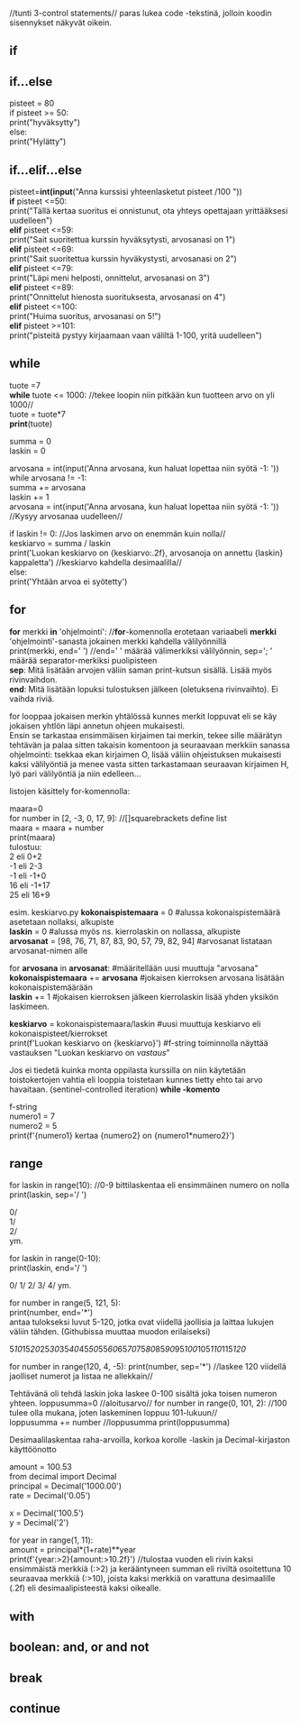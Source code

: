 //tunti 3-control statements//
paras lukea code -tekstinä, jolloin koodin sisennykset näkyvät oikein. 

## if 


## if...else 
pisteet = 80  
if pisteet >= 50:  
    print("hyväksytty")  
else:  
    print("Hylätty")  
    
## if...elif...else 
pisteet=**int(input**("Anna kurssisi yhteenlasketut pisteet /100 "))  
**if** pisteet <=50:  
    print("Tällä kertaa suoritus ei onnistunut, ota yhteys opettajaan yrittääksesi uudelleen")  
**elif** pisteet <=59:  
    print("Sait suoritettua kurssin hyväksytysti, arvosanasi on 1")  
**elif** pisteet <=69:  
    print("Sait suoritettua kurssin hyväkystysti, arvosanasi on 2")  
**elif** pisteet <=79:  
    print("Läpi meni helposti, onnittelut, arvosanasi on 3")  
**elif** pisteet <=89:  
    print("Onnittelut hienosta suorituksesta, arvosanasi on 4")  
**elif** pisteet <=100:  
    print("Huima suoritus, arvosanasi on 5!")  
**elif** pisteet >=101:   
    print("pisteitä pystyy kirjaamaan vaan väliltä 1-100, yritä uudelleen")  
    
## while ##

tuote =7  
**while** tuote <= 1000:    //tekee loopin niin pitkään kun tuotteen arvo on yli 1000//  
    tuote = tuote*7  
**print**(tuote)  

summa = 0  
laskin = 0   

arvosana = int(input('Anna arvosana, kun haluat lopettaa niin syötä -1: '))  
while arvosana != -1:  
    summa += arvosana  
    laskin += 1  
    arvosana = int(input('Anna arvosana, kun haluat lopettaa niin syötä -1: ')) //Kysyy arvosanaa uudelleen//

if laskin != 0:  //Jos laskimen arvo on enemmän kuin nolla//  
    keskiarvo = summa / laskin  
    print('Luokan keskiarvo on {keskiarvo:.2f}, arvosanoja on annettu {laskin} kappaletta') //keskiarvo kahdella desimaalilla//   
else:  
    print('Yhtään arvoa ei syötetty')  


## for ##
**for** merkki **in** 'ohjelmointi':  //**for**-komennolla erotetaan variaabeli **merkki** 'ohjelmointi'-sanasta jokainen merkki kahdella välilyönnillä  
    print(merkki, end='  ')  //end=' ' määrää välimerkiksi välilyönnin, sep='; ' määrää separator-merkiksi puolipisteen  
  **sep**: Mitä lisätään arvojen väliin saman print-kutsun sisällä. Lisää myös rivinvaihdon.  
  **end**: Mitä lisätään lopuksi tulostuksen jälkeen (oletuksena rivinvaihto). Ei vaihda riviä.    

for looppaa jokaisen merkin yhtälössä kunnes merkit loppuvat eli se käy jokaisen yhtlön läpi annetun ohjeen mukaisesti.  
Ensin se tarkastaa ensimmäisen kirjaimen tai merkin, tekee sille määrätyn tehtävän ja palaa sitten takaisin komentoon ja seuraavaan merkkiin 
sanassa ohjelmointi: tsekkaa ekan kirjaimen O, lisää väliin ohjeistuksen mukaisesti kaksi välilyöntiä ja menee vasta sitten tarkastamaan seuraavan kirjaimen H, lyö pari välilyöntiä ja niin edelleen...  

listojen käsittely for-komennolla:  

maara=0  
for number in [2, -3, 0, 17, 9]:    //[]squarebrackets define list  
    maara = maara + number  
    print(maara)  
tulostuu:  
2  eli 0+2  
-1 eli 2-3   
-1 eli -1+0   
16 eli -1+17  
25 eli 16+9     

esim. keskiarvo.py 
**kokonaispistemaara** = 0  #alussa kokonaispistemäärä asetetaan nollaksi, alkupiste  
**laskin** = 0  #alussa myös ns. kierrolaskin on nollassa, alkupiste  
**arvosanat** = [98, 76, 71, 87, 83, 90, 57, 79, 82, 94]  #arvosanat listataan arvosanat-nimen alle  

for **arvosana** in **arvosanat**:              #määritellään uusi muuttuja "arvosana"  
    **kokonaispistemaara** += **arvosana**      #jokaisen kierroksen arvosana lisätään kokonaispistemäärään   
    **laskin** += 1                             #jokaisen kierroksen jälkeen kierrolaskin lisää yhden yksikön laskimeen.    

**keskiarvo** = kokonaispistemaara/laskin      #uusi muuttuja keskiarvo eli kokonaispisteet/kierrokset  
print(f'Luokan keskiarvo on {keskiarvo}')      #f-string toiminnolla näyttää vastauksen "Luokan keskiarvo on _vastaus_" 

Jos ei tiedetä kuinka monta oppilasta kurssilla on niin käytetään toistokertojen vahtia eli looppia toistetaan kunnes tietty ehto tai arvo havaitaan. (sentinel-controlled iteration) 
**while -komento**


f-string  
numero1 = 7  
numero2 = 5  
print(f'{numero1} kertaa {numero2} on {numero1*numero2}')


## range ##
for laskin in range(10): //0-9 bittilaskentaa eli ensimmäinen numero on nolla  
    print(laskin, sep='/ ') 

0/  
1/  
2/  
ym. 

for laskin in range(0-10):  
    print(laskin, end='/ ')
    
0/  1/  2/  3/  4/  ym. 

for number in range(5, 121, 5):   
    print(number, end='*')  
antaa tulokseksi luvut 5-120, jotka ovat viidellä jaollisia ja laittaa lukujen väliin tähden.  (Githubissa muuttaa muodon erilaiseksi)  

5*10*15*20*25*30*35*40*45*50*55*60*65*70*75*80*85*90*95*100*105*110*115*120*

for number in range(120, 4, -5): 
    print(number, sep='*') //laskee 120 viidellä jaolliset numerot ja listaa ne allekkain//


Tehtävänä oli tehdä laskin joka laskee 0-100 sisältä joka toisen numeron yhteen. 
loppusumma=0  //aloitusarvo//
for number in range(0, 101, 2):     //100 tulee olla mukana, joten laskeminen loppuu 101-lukuun//  
    loppusumma += number    //loppusumma
    print(loppusumma)   

Desimaalilaskentaa raha-arvoilla, korkoa korolle -laskin ja Decimal-kirjaston käyttöönotto

amount = 100.53  
from decimal import Decimal  
principal = Decimal('1000.00')  
rate = Decimal('0.05')  
  
x = Decimal('100.5')  
y = Decimal('2')  
  
for year in range(1, 11):  
    amount = principal*(1+rate)**year  
    print(f'{year:>2}{amount:>10.2f}')  //tulostaa vuoden eli rivin kaksi ensimmäistä merkkiä (:>2) ja kerääntyneen summan eli riviltä osoitettuna 10 seuraavaa merkkiä (:>10), joista kaksi  merkkiä on varattuna desimaalille (.2f) eli desimaalipisteestä kaksi oikealle.  



## with ##
## boolean: and, or and not ##
## break ##
## continue ##

